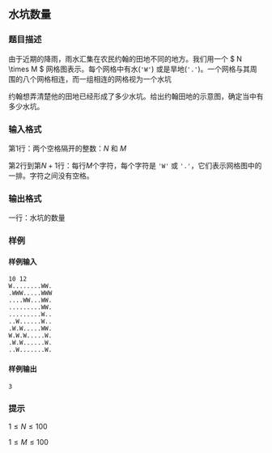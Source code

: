 ## 水坑数量

### 题目描述

由于近期的降雨，雨水汇集在农民约翰的田地不同的地方。我们用一个 $ N \times M $ 网格图表示。每个网格中有水(`'W'`) 或是旱地(`'.'`)。一个网格与其周围的八个网格相连，而一组相连的网格视为一个水坑

约翰想弄清楚他的田地已经形成了多少水坑。给出约翰田地的示意图，确定当中有多少水坑。

### 输入格式

第$1$行：两个空格隔开的整数：$N$ 和 $M$

第$2$行到第$N+1$行：每行$M$个字符，每个字符是 `'W'` 或 `'.'`，它们表示网格图中的一排。字符之间没有空格。

### 输出格式

一行：水坑的数量

### 样例

#### 样例输入

```
10 12
W........WW.
.WWW.....WWW
....WW...WW.
.........WW.
.........W..
..W......W..
.W.W.....WW.
W.W.W.....W.
.W.W......W.
..W.......W.
```

#### 样例输出

```
3
```


### 提示

$1 \le N \le 100$

$1 \le M \le 100$